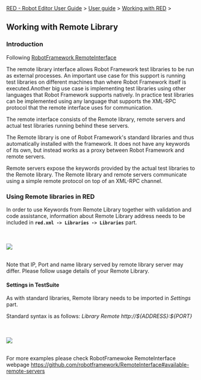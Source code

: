 <html>
<head>
<link href="PLUGINS_ROOT/org.robotframework.ide.eclipse.main.plugin.doc.user/help/style.css" rel="stylesheet" type="text/css"/>
</head>
<body>
<a href="/help/..\..\..\index.html">RED - Robot Editor User Guide</a> &gt; <a href="/help/..\..\user_guide.html">User guide</a> &gt; <a href="/help/..\..\working_with_red.html">Working with RED</a> &gt; 

<h2>Working with Remote Library</h2>
<h3>Introduction</h3>
<p>Following <a class="external" href="https://github.com/robotframework/RemoteInterface" target="_blank">RobotFramework RemoteInterface</a></p>
<p>The remote library interface allows Robot Framework test libraries to be run as external processes. An important use case for this support is running test libraries on different machines than where Robot Framework itself is executed.Another big use case is implementing test libraries using other languages that Robot Framework supports natively. In practice test libraries can be implemented using any language that supports the XML-RPC protocol that the remote interface uses for communication. </p>
<p>The remote interface consists of the Remote library, remote servers and actual test libraries running behind these servers. </p>
<p>The Remote library is one of Robot Framework's standard libraries and thus automatically installed with the framework. It does not have any keywords of its own, but instead works as a proxy between Robot Framework and remote servers.<br/>

Remote servers expose the keywords provided by the actual test libraries to the Remote library. The Remote library and remote servers communicate using a simple remote protocol on top of an XML-RPC channel.</p>
<h3>Using Remote libraries in RED</h3>
<p>In order to use Keywords from Remote Library together with validation and code assistance, information about Remote Library address needs to be included in <b><code>red.xml -&gt; Libraries -&gt; Libraries</code></b> part.</p>
<br/><br/><img src="images/remote_library_settings.png"/> <br/><br/>
<p>Note that IP, Port and name library served by remote library server may differ. Please follow usage details of your Remote Library.</p>
<h4>Settings in TestSuite</h4>
<p>As with standard libraries, Remote library needs to be imported in <i>Settings</i> part.</p>
<p>Standard syntax is as follows: <i>Library Remote http://${ADDRESS}:${PORT}</i></p>
<br/><br/><img src="images/remote_library_testcase.png"/> <br/><br/>
<p>For more examples please check RobotFramewoke RemoteInterface webpage <a class="external" href="https://github.com/robotframework/RemoteInterface#available-remote-servers" target="_blank">https://github.com/robotframework/RemoteInterface#available-remote-servers</a></p>
</body>
</html>